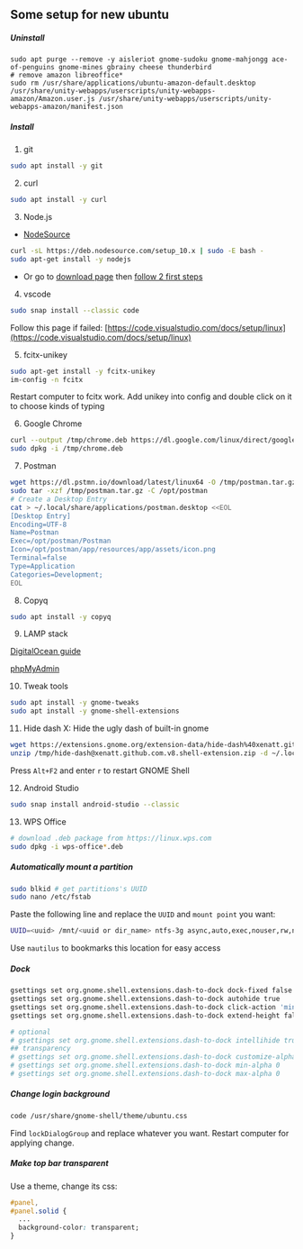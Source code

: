 ## Some setup for new ubuntu

##### Uninstall
```
sudo apt purge --remove -y aisleriot gnome-sudoku gnome-mahjongg ace-of-penguins gnome-mines gbrainy cheese thunderbird
# remove amazon libreoffice*
sudo rm /usr/share/applications/ubuntu-amazon-default.desktop /usr/share/unity-webapps/userscripts/unity-webapps-amazon/Amazon.user.js /usr/share/unity-webapps/userscripts/unity-webapps-amazon/manifest.json
```

##### Install
1. git
```sh
sudo apt install -y git
```

2. curl
```sh
sudo apt install -y curl
```

3. Node.js
- [NodeSource](https://github.com/nodesource/distributions/blob/master/README.md#debmanual)
```sh
curl -sL https://deb.nodesource.com/setup_10.x | sudo -E bash -
sudo apt-get install -y nodejs
```
- Or go to [download page](https://nodejs.org/en/download/) then [follow 2 first steps](https://github.com/nodejs/help/wiki/Installation)

4. vscode
```sh
sudo snap install --classic code
```
Follow this page if failed: [https://code.visualstudio.com/docs/setup/linux](https://code.visualstudio.com/docs/setup/linux)

5. fcitx-unikey
```sh
sudo apt-get install -y fcitx-unikey
im-config -n fcitx
```
Restart computer to fcitx work. Add unikey into config and double click on it to choose kinds of typing

6. Google Chrome
```sh
curl --output /tmp/chrome.deb https://dl.google.com/linux/direct/google-chrome-stable_current_amd64.deb
sudo dpkg -i /tmp/chrome.deb
```

7. Postman
```sh
wget https://dl.pstmn.io/download/latest/linux64 -O /tmp/postman.tar.gz
sudo tar -xzf /tmp/postman.tar.gz -C /opt/postman
# Create a Desktop Entry
cat > ~/.local/share/applications/postman.desktop <<EOL
[Desktop Entry]
Encoding=UTF-8
Name=Postman
Exec=/opt/postman/Postman
Icon=/opt/postman/app/resources/app/assets/icon.png
Terminal=false
Type=Application
Categories=Development;
EOL
```

8. Copyq
```sh
sudo apt install -y copyq
```

9. LAMP stack

[DigitalOcean guide](https://www.digitalocean.com/community/tutorials/how-to-install-linux-apache-mysql-php-lamp-stack-ubuntu-18-04)

[phpMyAdmin](https://www.digitalocean.com/community/tutorials/how-to-install-and-secure-phpmyadmin-on-ubuntu-18-04)

10. Tweak tools
```sh
sudo apt install -y gnome-tweaks
sudo apt install -y gnome-shell-extensions
```

11. Hide dash X: Hide the ugly dash of built-in gnome
```sh
wget https://extensions.gnome.org/extension-data/hide-dash%40xenatt.github.com.v8.shell-extension.zip -P /tmp/
unzip /tmp/hide-dash@xenatt.github.com.v8.shell-extension.zip -d ~/.local/share/gnome-shell/extensions/hide-dash@xenatt.github.com # directory name is the uuid in metadata.json file
```
Press `Alt+F2` and enter `r` to restart GNOME Shell

12. Android Studio
```sh
sudo snap install android-studio --classic
```

13. WPS Office
```sh
# download .deb package from https://linux.wps.com
sudo dpkg -i wps-office*.deb
```

##### Automatically mount a partition
```sh
sudo blkid # get partitions's UUID
sudo nano /etc/fstab
```

Paste the following line and replace the `UUID` and `mount point` you want:
```sh
UUID=<uuid> /mnt/<uuid or dir_name> ntfs-3g async,auto,exec,nouser,rw,nosuid,nodev,nofail 0 0
```
Use `nautilus` to bookmarks this location for easy access

##### Dock
```sh
gsettings set org.gnome.shell.extensions.dash-to-dock dock-fixed false
gsettings set org.gnome.shell.extensions.dash-to-dock autohide true
gsettings set org.gnome.shell.extensions.dash-to-dock click-action 'minimize'
gsettings set org.gnome.shell.extensions.dash-to-dock extend-height false

# optional
# gsettings set org.gnome.shell.extensions.dash-to-dock intellihide true
## transparency
# gsettings set org.gnome.shell.extensions.dash-to-dock customize-alphas true
# gsettings set org.gnome.shell.extensions.dash-to-dock min-alpha 0
# gsettings set org.gnome.shell.extensions.dash-to-dock max-alpha 0

```

##### Change login background
```sh
code /usr/share/gnome-shell/theme/ubuntu.css
```
Find `lockDialogGroup` and replace whatever you want. Restart computer for applying change.

##### Make top bar transparent
Use a theme, change its css:
```css
#panel,
#panel.solid {
  ...
  background-color: transparent;
}
```